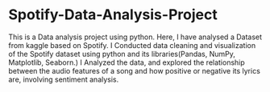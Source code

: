# Spotify-Data-Analysis-Project
This is a Data analysis project using python.
Here, I have analysed a Dataset from kaggle based on Spotify.
I Conducted data cleaning and visualization of the Spotify dataset using python and its libraries(Pandas, NumPy, Matplotlib, Seaborn.) 
I Analyzed the data, and explored the relationship between the audio features of a song and how positive or negative its lyrics are, involving sentiment analysis.
